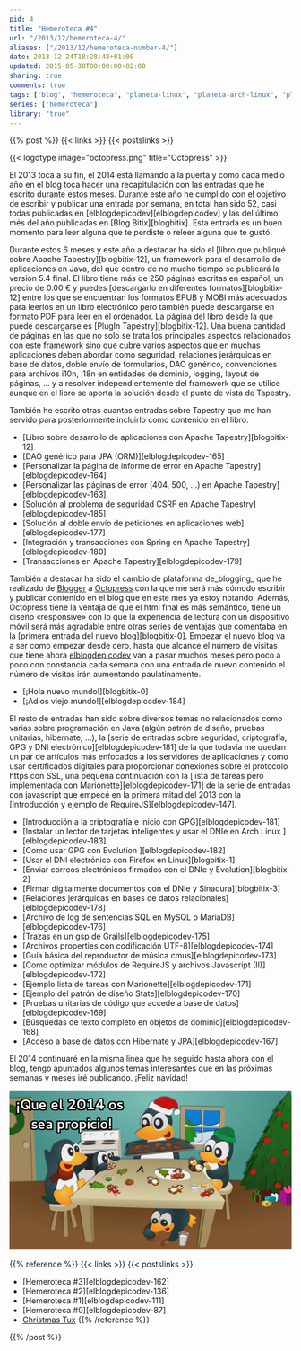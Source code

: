 ```yaml
---
pid: 4
title: "Hemeroteca #4"
url: "/2013/12/hemeroteca-4/"
aliases: ["/2013/12/hemeroteca-number-4/"]
date: 2013-12-24T18:28:48+01:00
updated: 2015-05-30T00:00:00+02:00
sharing: true
comments: true
tags: ["blog", "hemeroteca", "planeta-linux", "planeta-arch-linux", "planeta-codigo"]
series: ["hemeroteca"]
library: "true"
---
```


{{% post %}}
{{< links >}}
{{< postslinks >}}

{{< logotype image="octopress.png" title="Octopress" >}}

El 2013 toca a su fin, el 2014 está llamando a la puerta y como cada medio año en el blog toca hacer una recapitulación con las entradas que he escrito durante estos meses. Durante este año he cumplido con el objetivo de escribir y publicar una entrada por semana, en total han sido 52, casi todas publicadas en [elblogdepicodev][elblogdepicodev] y las del último més del año publicadas en [Blog Bitix][blogbitix]. Esta entrada es un buen momento para leer alguna que te perdiste o releer alguna que te gustó.

Durante estos 6 meses y este año a destacar ha sido el [libro que publiqué sobre Apache Tapestry][blogbitix-12], un framework para el desarrollo de aplicaciones en Java, del que dentro de no mucho tiempo se publicará la versión 5.4 final. El libro tiene más de 250 páginas escritas en español, un precio de 0.00 € y puedes [descargarlo en diferentes formatos][blogbitix-12] entre los que se encuentran los formatos EPUB y MOBI más adecuados para leerlos en un libro electrónico pero también puede descargarse en formato PDF para leer en el ordenador. La página del libro desde la que puede descargarse es [PlugIn Tapestry][blogbitix-12]. Una buena cantidad de páginas en las que no solo se trata los principales aspectos relacionados con este framework sino que cubre varios aspectos que en muchas aplicaciones deben abordar como seguridad, relaciones jerárquicas en base de datos, doble envío de formularios, DAO genérico, convenciones para archivos i10n, i18n en entidades de dominio, logging, layout de páginas, ...  y a resolver independientemente del framework que se utilice aunque en el libro se aporta la solución desde el punto de vista de Tapestry.

También he escrito otras cuantas entradas sobre Tapestry que me han servido para posteriormente incluirlo como contenido en el libro.

* [Libro sobre desarrollo de aplicaciones con Apache Tapestry][blogbitix-12]
* [DAO genérico para JPA (ORM)][elblogdepicodev-165]
* [Personalizar la página de informe de error en Apache Tapestry][elblogdepicodev-164]
* [Personalizar las páginas de error (404, 500, ...) en Apache Tapestry][elblogdepicodev-163]
* [Solución al problema de seguridad CSRF en Apache Tapestry][elblogdepicodev-185]
* [Solución al doble envío de peticiones en aplicaciones web][elblogdepicodev-177]
* [Integración y transacciones con Spring en Apache Tapestry][elblogdepicodev-180]
* [Transacciones en Apache Tapestry][elblogdepicodev-179]

También a destacar ha sido el cambio de plataforma de_blogging_ que he realizado de [Blogger](http://www.blogger.com) a [Octopress](http://octopress.org/) con la que me será más cómodo escribir y publicar contenido en el blog que en este mes ya estoy notando. Además, Octopress tiene la ventaja de que el html final es más semántico, tiene un diseño «responsive» con lo que la experiencia de lectura con un dispositivo móvil será más agradable entre otras series de ventajas que comentaba en la [primera entrada del nuevo blog][blogbitix-0]. Empezar el nuevo blog va a ser como empezar desde cero, hasta que alcance el número de visitas que tiene ahora [elblogdepicodev](http://elblogdepicodev.blogspot.com.es) van a pasar muchos meses pero poco a poco con constancia cada semana con una entrada de nuevo contenido el número de visitas irán aumentando paulatinamente.

* [¡Hola nuevo mundo!][blogbitix-0]
* [¡Adios viejo mundo!][elblogdepicodev-184]

El resto de entradas han sido sobre diversos temas no relacionados como varias sobre programación en Java (algún patrón de diseño, pruebas unitarias, hibernate, ...), la [serie de entradas sobre seguridad, criptografía, GPG y DNI electrónico][elblogdepicodev-181] de la que todavía me quedan un par de artículos más enfocados a los servidores de aplicaciones y como usar certificados digitales para proporcionar conexiones sobre el protocolo https con SSL, una pequeña continuación con la [lista de tareas pero implementada con Marionette][elblogdepicodev-171] de la serie de entradas con javascript que empecé en la primera mitad del 2013 con la [Introducción y ejemplo de RequireJS][elblogdepicodev-147].

* [Introducción a la criptografía e inicio con GPG][elblogdepicodev-181]
* [Instalar un lector de tarjetas inteligentes y usar el DNIe en Arch Linux ][elblogdepicodev-183]
* [Como usar GPG con Evolution ][elblogdepicodev-182]
* [Usar el DNI electrónico con Firefox en Linux][blogbitix-1]
* [Enviar correos electrónicos firmados con el DNIe y Evolution][blogbitix-2]
* [Firmar digitalmente documentos con el DNIe y Sinadura][blogbitix-3]
* [Relaciones jerárquicas en bases de datos relacionales][elblogdepicodev-178]
* [Archivo de log de sentencias SQL en MySQL o MariaDB][elblogdepicodev-176]
* [Trazas en un gsp de Grails][elblogdepicodev-175]
* [Archivos properties con codificación UTF-8][elblogdepicodev-174]
* [Guía básica del reproductor de música cmus][elblogdepicodev-173]
* [Como optimizar módulos de RequireJS y archivos Javascript (II)][elblogdepicodev-172]
* [Ejemplo lista de tareas con Marionette][elblogdepicodev-171]
* [Ejemplo del patrón de diseño State][elblogdepicodev-170]
* [Pruebas unitarias de código que accede a base de datos][elblogdepicodev-169]
* [Búsquedas de texto completo en objetos de dominio][elblogdepicodev-168]
* [Acceso a base de datos con Hibernate y JPA][elblogdepicodev-167]

El 2014 continuaré en la misma linea que he seguido hasta ahora con el blog, tengo apuntados algunos temas interesantes que en las próximas semanas y meses iré publicando. ¡Feliz navidad!

<div class="media" style="text-align: center;">
    <img src="assets/images/custom/posts/4/christmastux2013.jpg" alt="Christmastux 2013" title="Christmastux 2013">
</div>

{{% reference %}}
{{< links >}}
{{< postslinks >}}
* [Hemeroteca #3][elblogdepicodev-162]
* [Hemeroteca #2][elblogdepicodev-136]
* [Hemeroteca #1][elblogdepicodev-111]
* [Hemeroteca #0][elblogdepicodev-87]
* [Christmas Tux](http://www.klowner.com/wallpaper/)
{{% /reference %}}

{{% /post %}}
